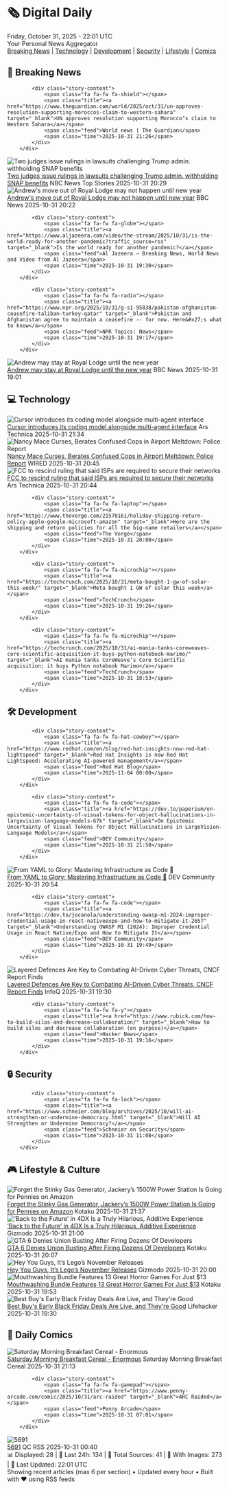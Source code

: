 <!-- Processing 54 RSS feeds at 2025-10-31 22:01:39 UTC -->
<!-- Processing: Saturday Morning Breakfast Cereal -->
<!-- Processing: Penny Arcade -->
<!-- Processing: BBC Breaking News -->
<!-- Processing: NPR News -->
<!-- Processing: CBC News -->
<!-- Error processing https://rss.cbc.ca/lineup/topstories.xml: The read operation timed out -->
<!-- Processing: Reuters World News -->
<!-- Processing: NBC News Breaking -->
<!-- Processing: Guardian World News -->
<!-- Processing: The Verge -->
<!-- Processing: Ars Technica -->
<!-- Processing: O'Reilly Radar -->
<!-- Processing: Lobsters Python -->
<!-- Processing: Dev.to -->
<!-- Processing: It's FOSS -->
<!-- Processing: OMG! Ubuntu -->
<!-- Processing: DistroWatch -->
<!-- Processing: Linux.com -->
<!-- Processing: GitLab Blog -->
<!-- Processing: Coding Horror -->
<!-- Processing: Kotaku -->
<!-- Processing: Krebs on Security -->
<!-- Generated 7 new posts out of 21 feeds processed -->
<div class="newspaper-header">
    <h1 class="newspaper-title">🗞️ Digital Daily</h1>
    <div class="newspaper-date">Friday, October 31, 2025 - 22:01 UTC</div>
    <div class="newspaper-subtitle">Your Personal News Aggregator</div>
</div>

<div class="newspaper-nav">
    <a href="#breaking">Breaking News</a> |
    <a href="#tech">Technology</a> |
    <a href="#dev">Development</a> |
    <a href="#security">Security</a> |
    <a href="#lifestyle">Lifestyle</a> |
    <a href="#webcomics">Comics</a>
</div>

<div class="news-section breaking-news" id="breaking">
<h2 class="section-header">🚨 Breaking News</h2>
<div class="stories-container">
<div class="story">
            
            <div class="story-content">
                <span class="fa fa-fw fa-shield"></span>
                <span class="title"><a href="https://www.theguardian.com/world/2025/oct/31/un-approves-resolution-supporting-moroccos-claim-to-western-sahara" target="_blank">UN approves resolution supporting Morocco’s claim to Western Sahara</a></span>
                <span class="feed">World news | The Guardian</span>
                <span class="time">2025-10-31 21:26</span>
            </div>
        </div>
<div class="story">
            <img src="https://media-cldnry.s-nbcnews.com/image/upload/t_fit_1500w/mpx/2704722219/2025_10/1761942575564_now_mtp_clip_ablk_251031_1920x1080-qqnlqf.jpg" alt="Two judges issue rulings in lawsuits challenging Trump admin. withholding SNAP benefits" class="story-image" loading="lazy" onerror="this.style.display='none'">
            <div class="story-content">
                <span class="fa fa-fw fa-broadcast-tower"></span>
                <span class="title"><a href="https://www.nbcnews.com/meet-the-press/video/two-judges-issue-rulings-in-lawsuits-challenging-trump-admin-withholding-snap-benefits-251087941985" target="_blank">Two judges issue rulings in lawsuits challenging Trump admin. withholding SNAP benefits</a></span>
                <span class="feed">NBC News Top Stories</span>
                <span class="time">2025-10-31 20:29</span>
            </div>
        </div>
<div class="story">
            <img src="https://ichef.bbci.co.uk/ace/standard/240/cpsprodpb/8f4c/live/fc6a9b40-b696-11f0-b2a1-6f537f66f9aa.jpg" alt="Andrew&#x27;s move out of Royal Lodge may not happen until new year" class="story-image" loading="lazy" onerror="this.style.display='none'">
            <div class="story-content">
                <span class="fa fa-fw fa-flag"></span>
                <span class="title"><a href="https://www.bbc.com/news/articles/c2emmdnw82yo?at_medium=RSS&at_campaign=rss" target="_blank">Andrew&#x27;s move out of Royal Lodge may not happen until new year</a></span>
                <span class="feed">BBC News</span>
                <span class="time">2025-10-31 20:22</span>
            </div>
        </div>
<div class="story">
            
            <div class="story-content">
                <span class="fa fa-fw fa-globe"></span>
                <span class="title"><a href="https://www.aljazeera.com/video/the-stream/2025/10/31/is-the-world-ready-for-another-pandemic?traffic_source=rss" target="_blank">Is the world ready for another pandemic?</a></span>
                <span class="feed">Al Jazeera – Breaking News, World News and Video from Al Jazeera</span>
                <span class="time">2025-10-31 19:30</span>
            </div>
        </div>
<div class="story">
            
            <div class="story-content">
                <span class="fa fa-fw fa-radio"></span>
                <span class="title"><a href="https://www.npr.org/2025/10/31/g-s1-95838/pakistan-afghanistan-ceasefire-taliban-turkey-qatar" target="_blank">Pakistan and Afghanistan agree to maintain a ceasefire -- for now. Here&#x27;s what to know</a></span>
                <span class="feed">NPR Topics: News</span>
                <span class="time">2025-10-31 19:17</span>
            </div>
        </div>
<div class="story">
            <img src="https://ichef.bbci.co.uk/ace/standard/240/cpsprodpb/3441/live/38e81ec0-b684-11f0-b027-61021c9d4006.jpg" alt="Andrew may stay at Royal Lodge until the new year" class="story-image" loading="lazy" onerror="this.style.display='none'">
            <div class="story-content">
                <span class="fa fa-fw fa-flag"></span>
                <span class="title"><a href="https://www.bbc.com/news/articles/c2emmdnw82yo?at_medium=RSS&at_campaign=rss" target="_blank">Andrew may stay at Royal Lodge until the new year</a></span>
                <span class="feed">BBC News</span>
                <span class="time">2025-10-31 19:01</span>
            </div>
        </div>
</div>
</div>
<div class="news-section tech-news" id="tech">
<h2 class="section-header">💻 Technology</h2>
<div class="stories-container">
<div class="story">
            <img src="https://cdn.arstechnica.net/wp-content/uploads/2025/10/Screenshot-2025-10-31-at-3.49.43-PM-500x378.png" alt="Cursor introduces its coding model alongside multi-agent interface" class="story-image" loading="lazy" onerror="this.style.display='none'">
            <div class="story-content">
                <span class="fa fa-fw fa-cog"></span>
                <span class="title"><a href="https://arstechnica.com/ai/2025/10/cursor-introduces-its-coding-model-alongside-multi-agent-interface/" target="_blank">Cursor introduces its coding model alongside multi-agent interface</a></span>
                <span class="feed">Ars Technica</span>
                <span class="time">2025-10-31 21:34</span>
            </div>
        </div>
<div class="story">
            <img src="https://media.wired.com/photos/6904dfbef259dcdee4c046a1/master/pass/Nancy-Mace-TSA-Politics-AP24324592046983.jpg" alt="Nancy Mace Curses, Berates Confused Cops in Airport Meltdown: Police Report" class="story-image" loading="lazy" onerror="this.style.display='none'">
            <div class="story-content">
                <span class="fa fa-fw fa-bolt"></span>
                <span class="title"><a href="https://www.wired.com/story/nancy-mace-berates-cops-airport-meltdown/" target="_blank">Nancy Mace Curses, Berates Confused Cops in Airport Meltdown: Police Report</a></span>
                <span class="feed">WIRED</span>
                <span class="time">2025-10-31 20:45</span>
            </div>
        </div>
<div class="story">
            <img src="https://cdn.arstechnica.net/wp-content/uploads/2025/10/padlock-network-security-500x500-1761942104.jpg" alt="FCC to rescind ruling that said ISPs are required to secure their networks" class="story-image" loading="lazy" onerror="this.style.display='none'">
            <div class="story-content">
                <span class="fa fa-fw fa-cog"></span>
                <span class="title"><a href="https://arstechnica.com/tech-policy/2025/10/fcc-dumps-plan-for-telecom-security-rules-that-internet-providers-dont-like/" target="_blank">FCC to rescind ruling that said ISPs are required to secure their networks</a></span>
                <span class="feed">Ars Technica</span>
                <span class="time">2025-10-31 20:44</span>
            </div>
        </div>
<div class="story">
            
            <div class="story-content">
                <span class="fa fa-fw fa-laptop"></span>
                <span class="title"><a href="https://www.theverge.com/21570161/holiday-shipping-return-policy-apple-google-microsoft-amazon" target="_blank">Here are the shipping and return policies for all the big-name retailers</a></span>
                <span class="feed">The Verge</span>
                <span class="time">2025-10-31 20:00</span>
            </div>
        </div>
<div class="story">
            
            <div class="story-content">
                <span class="fa fa-fw fa-microchip"></span>
                <span class="title"><a href="https://techcrunch.com/2025/10/31/meta-bought-1-gw-of-solar-this-week/" target="_blank">Meta bought 1 GW of solar this week</a></span>
                <span class="feed">TechCrunch</span>
                <span class="time">2025-10-31 19:26</span>
            </div>
        </div>
<div class="story">
            
            <div class="story-content">
                <span class="fa fa-fw fa-microchip"></span>
                <span class="title"><a href="https://techcrunch.com/2025/10/31/ai-mania-tanks-coreweaves-core-scientific-acquisition-it-buys-python-notebook-marimo/" target="_blank">AI mania tanks CoreWeave’s Core Scientific acquisition; it buys Python notebook Marimo</a></span>
                <span class="feed">TechCrunch</span>
                <span class="time">2025-10-31 18:53</span>
            </div>
        </div>
</div>
</div>
<div class="news-section dev-news" id="dev">
<h2 class="section-header">🛠️ Development</h2>
<div class="stories-container">
<div class="story">
            
            <div class="story-content">
                <span class="fa fa-fw fa-hat-cowboy"></span>
                <span class="title"><a href="https://www.redhat.com/en/blog/red-hat-insights-now-red-hat-lightspeed" target="_blank">Red Hat Insights is now Red Hat Lightspeed: Accelerating AI-powered management</a></span>
                <span class="feed">Red Hat Blog</span>
                <span class="time">2025-11-04 00:00</span>
            </div>
        </div>
<div class="story">
            
            <div class="story-content">
                <span class="fa fa-fw fa-code"></span>
                <span class="title"><a href="https://dev.to/paperium/on-epistemic-uncertainty-of-visual-tokens-for-object-hallucinations-in-largevision-language-models-67k" target="_blank">On Epistemic Uncertainty of Visual Tokens for Object Hallucinations in LargeVision-Language Models</a></span>
                <span class="feed">DEV Community</span>
                <span class="time">2025-10-31 21:50</span>
            </div>
        </div>
<div class="story">
            <img src="https://media2.dev.to/dynamic/image/width=800%2Cheight=%2Cfit=scale-down%2Cgravity=auto%2Cformat=auto/https%3A%2F%2Fdev-to-uploads.s3.amazonaws.com%2Fuploads%2Farticles%2Fjf9tsaj3ugonagdk5vsc.png" alt="From YAML to Glory: Mastering Infrastructure as Code 🎯" class="story-image" loading="lazy" onerror="this.style.display='none'">
            <div class="story-content">
                <span class="fa fa-fw fa-code"></span>
                <span class="title"><a href="https://dev.to/tavernetech/from-yaml-to-glory-mastering-infrastructure-as-code-3eob" target="_blank">From YAML to Glory: Mastering Infrastructure as Code 🎯</a></span>
                <span class="feed">DEV Community</span>
                <span class="time">2025-10-31 20:54</span>
            </div>
        </div>
<div class="story">
            
            <div class="story-content">
                <span class="fa fa-fw fa-code"></span>
                <span class="title"><a href="https://dev.to/jocanola/understanding-owasp-m1-2024-improper-credential-usage-in-react-nativeexpo-and-how-to-mitigate-it-2657" target="_blank">Understanding OWASP M1 (2024): Improper Credential Usage in React Native/Expo and How to Mitigate It</a></span>
                <span class="feed">DEV Community</span>
                <span class="time">2025-10-31 19:49</span>
            </div>
        </div>
<div class="story">
            <img src="https://res.infoq.com/news/2025/10/cncf-cyber-threat-report/en/headerimage/generatedHeaderImage-1761937594147.jpg" alt="Layered Defences Are Key to Combating AI-Driven Cyber Threats, CNCF Report Finds" class="story-image" loading="lazy" onerror="this.style.display='none'">
            <div class="story-content">
                <span class="fa fa-fw fa-info-circle"></span>
                <span class="title"><a href="https://www.infoq.com/news/2025/10/cncf-cyber-threat-report/?utm_campaign=infoq_content&utm_source=infoq&utm_medium=feed&utm_term=global" target="_blank">Layered Defences Are Key to Combating AI-Driven Cyber Threats, CNCF Report Finds</a></span>
                <span class="feed">InfoQ</span>
                <span class="time">2025-10-31 19:30</span>
            </div>
        </div>
<div class="story">
            
            <div class="story-content">
                <span class="fa fa-fw fa-y"></span>
                <span class="title"><a href="https://www.rubick.com/how-to-build-silos-and-decrease-collaboration/" target="_blank">How to build silos and decrease collaboration (on purpose)</a></span>
                <span class="feed">Hacker News</span>
                <span class="time">2025-10-31 19:16</span>
            </div>
        </div>
</div>
</div>
<div class="news-section security-news" id="security">
<h2 class="section-header">🔒 Security</h2>
<div class="stories-container">
<div class="story">
            
            <div class="story-content">
                <span class="fa fa-fw fa-lock"></span>
                <span class="title"><a href="https://www.schneier.com/blog/archives/2025/10/will-ai-strengthen-or-undermine-democracy.html" target="_blank">Will AI Strengthen or Undermine Democracy?</a></span>
                <span class="feed">Schneier on Security</span>
                <span class="time">2025-10-31 11:08</span>
            </div>
        </div>
</div>
</div>
<div class="news-section lifestyle-news" id="lifestyle">
<h2 class="section-header">🎮 Lifestyle & Culture</h2>
<div class="stories-container">
<div class="story">
            <img src="https://kotaku.com/app/uploads/2025/08/jackery-power-station-1280x853.jpg" alt="Forget the Stinky Gas Generator, Jackery’s 1500W Power Station Is Going for Pennies on Amazon" class="story-image" loading="lazy" onerror="this.style.display='none'">
            <div class="story-content">
                <span class="fa fa-fw fa-gamepad"></span>
                <span class="title"><a href="https://kotaku.com/forget-the-stinky-gas-generator-jackerys-1500w-power-station-is-going-for-pennies-on-amazon-2000640169" target="_blank">Forget the Stinky Gas Generator, Jackery’s 1500W Power Station Is Going for Pennies on Amazon</a></span>
                <span class="feed">Kotaku</span>
                <span class="time">2025-10-31 21:37</span>
            </div>
        </div>
<div class="story">
            <img src="https://gizmodo.com/app/uploads/2025/10/Back-to-the-Future-40-1280x853.jpg" alt="‘Back to the Future’ in 4DX Is a Truly Hilarious, Additive Experience" class="story-image" loading="lazy" onerror="this.style.display='none'">
            <div class="story-content">
                <span class="fa fa-fw fa-computer"></span>
                <span class="title"><a href="https://gizmodo.com/back-to-the-future-4dx-anniversary-rerelease-2000680111" target="_blank">‘Back to the Future’ in 4DX Is a Truly Hilarious, Additive Experience</a></span>
                <span class="feed">Gizmodo</span>
                <span class="time">2025-10-31 21:00</span>
            </div>
        </div>
<div class="story">
            <img src="https://kotaku.com/app/uploads/2025/05/524bea00bf57b888c62fb04624c1f9ae-1280x720.jpg" alt="GTA 6 Denies Union Busting After Firing Dozens Of Developers" class="story-image" loading="lazy" onerror="this.style.display='none'">
            <div class="story-content">
                <span class="fa fa-fw fa-gamepad"></span>
                <span class="title"><a href="https://kotaku.com/gta-6-rockstar-games-union-busting-delay-2000640525" target="_blank">GTA 6 Denies Union Busting After Firing Dozens Of Developers</a></span>
                <span class="feed">Kotaku</span>
                <span class="time">2025-10-31 20:07</span>
            </div>
        </div>
<div class="story">
            <img src="https://gizmodo.com/app/uploads/2025/10/lego-november-2025-new-releases-goonies-1280x853.jpg" alt="Hey You Guys, It’s Lego’s November Releases" class="story-image" loading="lazy" onerror="this.style.display='none'">
            <div class="story-content">
                <span class="fa fa-fw fa-computer"></span>
                <span class="title"><a href="https://gizmodo.com/lego-november-2025-releases-goonies-black-friday-2000680099" target="_blank">Hey You Guys, It’s Lego’s November Releases</a></span>
                <span class="feed">Gizmodo</span>
                <span class="time">2025-10-31 20:00</span>
            </div>
        </div>
<div class="story">
            <img src="https://kotaku.com/app/uploads/2025/10/Mouthwashing.jpg" alt="Mouthwashing Bundle Features 13 Great Horror Games For Just $13" class="story-image" loading="lazy" onerror="this.style.display='none'">
            <div class="story-content">
                <span class="fa fa-fw fa-gamepad"></span>
                <span class="title"><a href="https://kotaku.com/free-horror-games-halloween-bundle-cheap-discount-2000640518" target="_blank">Mouthwashing Bundle Features 13 Great Horror Games For Just $13</a></span>
                <span class="feed">Kotaku</span>
                <span class="time">2025-10-31 19:53</span>
            </div>
        </div>
<div class="story">
            <img src="https://lifehacker.com/imagery/articles/01K81HKBRHDAG83DMYHDMWDFA4/hero-image.png" alt="Best Buy&#x27;s Early Black Friday Deals Are Live, and They&#x27;re Good" class="story-image" loading="lazy" onerror="this.style.display='none'">
            <div class="story-content">
                <span class="fa fa-fw fa-life-ring"></span>
                <span class="title"><a href="https://lifehacker.com/best-buys-announces-holiday-sales?utm_medium=RSS" target="_blank">Best Buy&#x27;s Early Black Friday Deals Are Live, and They&#x27;re Good</a></span>
                <span class="feed">Lifehacker</span>
                <span class="time">2025-10-31 19:30</span>
            </div>
        </div>
</div>
</div>
<div class="news-section webcomics-section" id="webcomics">
<h2 class="section-header">🎨 Daily Comics</h2>
<div class="stories-container">
<div class="story">
            <img src="https://www.smbc-comics.com/comics/1761945227-20251031.png" alt="Saturday Morning Breakfast Cereal - Enormous" class="story-image" loading="lazy" onerror="this.style.display='none'">
            <div class="story-content">
                <span class="fa fa-fw fa-smile"></span>
                <span class="title"><a href="https://www.smbc-comics.com/comic/enormous" target="_blank">Saturday Morning Breakfast Cereal - Enormous</a></span>
                <span class="feed">Saturday Morning Breakfast Cereal</span>
                <span class="time">2025-10-31 21:13</span>
            </div>
        </div>
<div class="story">
            
            <div class="story-content">
                <span class="fa fa-fw fa-gamepad"></span>
                <span class="title"><a href="https://www.penny-arcade.com/comic/2025/10/31/arc-raided" target="_blank">ARC Raided</a></span>
                <span class="feed">Penny Arcade</span>
                <span class="time">2025-10-31 07:01</span>
            </div>
        </div>
<div class="story">
            <img src="http://www.questionablecontent.net/comics/5691.png" alt="5691" class="story-image" loading="lazy" onerror="this.style.display='none'">
            <div class="story-content">
                <span class="fa fa-fw fa-music"></span>
                <span class="title"><a href="http://questionablecontent.net/view.php?comic=5691" target="_blank">5691</a></span>
                <span class="feed">QC RSS</span>
                <span class="time">2025-10-31 00:40</span>
            </div>
        </div>
</div>
</div>

<div class="newspaper-footer">
    <div class="stats">
        📊 Displayed: 28 | 📅 Last 24h: 134 | 📡 Total Sources: 41 | 📸 With Images: 273 |
        🔄 Last Updated: 22:01 UTC
    </div>
    <div class="footer-note">
        Showing recent articles (max 6 per section) • Updated every hour • Built with ❤️ using RSS feeds
    </div>
</div>
